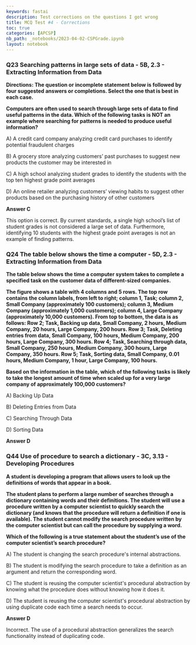 ```yaml
---
keywords: fastai
description: Test corrections on the questions I got wrong
title: MCQ Test #4 - Corrections
toc: true
categories: [APCSP]
nb_path: _notebooks/2023-04-02-CSPGrade.ipynb
layout: notebook
---
```


<!--
#################################################
### THIS FILE WAS AUTOGENERATED! DO NOT EDIT! ###
#################################################
# file to edit: _notebooks/2023-04-02-CSPGrade.ipynb
-->

<div class="container" id="notebook-container">
        
<div class="cell border-box-sizing text_cell rendered"><div class="inner_cell">
<div class="text_cell_render border-box-sizing rendered_html">
<h3 id="Q23-Searching-patterns-in-large-sets-of-data---5B,-2.3---Extracting-Information-from-Data">Q23 Searching patterns in large sets of data - 5B, 2.3 - Extracting Information from Data<a class="anchor-link" href="#Q23-Searching-patterns-in-large-sets-of-data---5B,-2.3---Extracting-Information-from-Data"> </a></h3><p><strong>Directions: The question or incomplete statement below is followed by four suggested answers or completions. Select the one that is best in each case.</strong></p>
<p><strong>Computers are often used to search through large sets of data to find useful patterns in the data. Which of the following tasks is NOT an example where searching for patterns is needed to produce useful information?</strong></p>
<p>A) A credit card company analyzing credit card purchases to identify potential fraudulent charges</p>
<p>B) A grocery store analyzing customers’ past purchases to suggest new products the customer may be interested in</p>
<p>C) A high school analyzing student grades to identify the students with the top ten highest grade point averages</p>
<p>D) An online retailer analyzing customers’ viewing habits to suggest other products based on the purchasing history of other customers</p>

</div>
</div>
</div>
<div class="cell border-box-sizing text_cell rendered"><div class="inner_cell">
<div class="text_cell_render border-box-sizing rendered_html">
<p><strong>Answer C</strong></p>
<p>This option is correct. By current standards, a single high school’s list of student grades is not considered a large set of data. Furthermore, identifying 10 students with the highest grade point averages is not an example of finding patterns.</p>

</div>
</div>
</div>
<div class="cell border-box-sizing text_cell rendered"><div class="inner_cell">
<div class="text_cell_render border-box-sizing rendered_html">
<h3 id="Q24-The-table-below-shows-the-time-a-computer---5D,-2.3---Extracting-Information-from-Data">Q24 The table below shows the time a computer - 5D, 2.3 - Extracting Information from Data<a class="anchor-link" href="#Q24-The-table-below-shows-the-time-a-computer---5D,-2.3---Extracting-Information-from-Data"> </a></h3><p><strong>The table below shows the time a computer system takes to complete a specified task on the customer data of different-sized companies.</strong></p>
<p><strong>The figure shows a table with 4 columns and 5 rows. The top row contains the column labels, from left to right; column 1, Task; column 2, Small Company (approximately 100 customers); column 3, Medium Company (approximately 1,000 customers); column 4, Large Company (approximately 10,000 customers). From top to bottom, the data is as follows: Row 2; Task, Backing up data, Small Company, 2 hours, Medium Company, 20 hours, Large Company, 200 hours. Row 3; Task, Deleting entries from data, Small Company, 100 hours, Medium Company, 200 hours, Large Company, 300 hours. Row 4; Task, Searching through data, Small Company, 250 hours, Medium Company, 300 hours, Large Company, 350 hours. Row 5; Task, Sorting data, Small Company, 0.01 hours, Medium Company, 1 hour, Large Company, 100 hours.</strong></p>
<p><strong>Based on the information in the table, which of the following tasks is likely to take the longest amount of time when scaled up for a very large company of approximately 100,000 customers?</strong></p>
<p>A) Backing Up Data</p>
<p>B) Deleting Entries from Data</p>
<p>C) Searching Through Data</p>
<p>D) Sorting Data</p>

</div>
</div>
</div>
<div class="cell border-box-sizing text_cell rendered"><div class="inner_cell">
<div class="text_cell_render border-box-sizing rendered_html">
<p><strong>Answer D</strong></p>

</div>
</div>
</div>
<div class="cell border-box-sizing text_cell rendered"><div class="inner_cell">
<div class="text_cell_render border-box-sizing rendered_html">
<h3 id="Q44-Use-of-procedure-to-search-a-dictionary---3C,-3.13---Developing-Procedures">Q44 Use of procedure to search a dictionary - 3C, 3.13 - Developing Procedures<a class="anchor-link" href="#Q44-Use-of-procedure-to-search-a-dictionary---3C,-3.13---Developing-Procedures"> </a></h3><p><strong>A student is developing a program that allows users to look up the definitions of words that appear in a book.</strong></p>
<p><strong>The student plans to perform a large number of searches through a dictionary containing words and their definitions. The student will use a procedure written by a computer scientist to quickly search the dictionary (and knows that the procedure will return a definition if one is available). The student cannot modify the search procedure written by the computer scientist but can call the procedure by supplying a word.</strong></p>
<p><strong>Which of the following is a true statement about the student’s use of the computer scientist’s search procedure?</strong></p>
<p>A) The student is changing the search procedure's internal abstractions.</p>
<p>B) The student is modifying the search procedure to take a definition as an argument and return the corresponding word.</p>
<p>C) The student is reusing the computer scientist's procedural abstraction by knowing what the procedure does without knowing how it does it.</p>
<p>D) The student is reusing the computer scientist's procedural abstraction by using duplicate code each time a search needs to occur.</p>

</div>
</div>
</div>
<div class="cell border-box-sizing text_cell rendered"><div class="inner_cell">
<div class="text_cell_render border-box-sizing rendered_html">
<p><strong>Answer D</strong></p>
<p>Incorrect. The use of a procedural abstraction generalizes the search functionality instead of duplicating code.</p>

</div>
</div>
</div>
</div>
 

